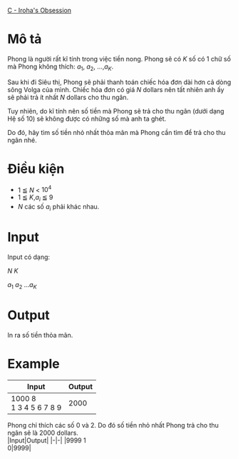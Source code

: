 [C - Iroha's Obsession](https://atcoder.jp/contests/arc058/tasks/arc058_a)

# Mô tả
Phong là người rất kĩ tính trong việc tiền nong. Phong sẽ có $K$ số có 1 chữ số mà Phong không thích: $a_{1}$, $a_{2}$, ...,$a_{K}$.

Sau khi đi Siêu thị, Phong sẽ phải thanh toán chiếc hóa đơn dài hơn cả dòng sông Volga của mình. Chiếc hóa đơn có giá $N$ dollars nên tất nhiên anh ấy sẽ phải trả ít nhất $N$ dollars cho thu ngân. 

Tuy nhiên, do kĩ tính nên số tiền mà Phong sẽ trả cho thu ngân (dưới dạng Hệ số 10) sẽ không được có những số mà anh ta ghét. 

Do đó, hãy tìm số tiền nhỏ nhất thỏa mãn mà Phong cần tìm để trả cho thu ngân nhé.

# Điều kiện
* 1 ≦ $N$ < $10^{4}$
* 1 ≦ $K$,$a_{i}$ ≦ 9
* $N$ các số $a_{i}$ phải khác nhau.

# Input
Input có dạng:

$N$ $K$

$a_{1}$ $a_{2}$ ...$a_{K}$

# Output
In ra số tiền thỏa mãn.

# Example
|Input|Output|
|-|-|
|1000 8</br>1 3 4 5 6 7 8 9|2000|
Phong chỉ thích các số 0 và 2. Do đó số tiền nhỏ nhất Phong trả cho thu ngân sẽ là 2000 dollars.
</br>
|Input|Output|
|-|-|
|9999 1</br>0|9999|
